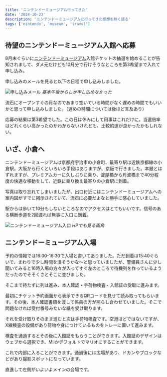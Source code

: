 ```yaml
---
title: 'ニンテンドーミュージアム行ってきた'
date: '2024-10-23'
description: 'ニンテンドーミュージアムに行ってきた感想を熱く語る'
tags: ['nintendo', 'museum', 'travel']
---
```


## 待望のニンテンドーミュージアム入館へ応募

8月末ぐらいに[ニンテンドーミュージアム](https://museum.nintendo.com/index.html)入館チケットの抽選を始めることが告知されまして、ダメ元だけども10月分で行けそうなところを第3希望まで入れて申し込み。

申し込みのメールを見ると以下の日程で申し込みしました。

![申し込みメール](/nintendo-museum-ticket.png)
*基本午後からしか申し込めなかった*

流石にオープンすぐの月なのであまり空いている時間がなく遅めの時間でもいいかと思って申し込みしました。（遅めの時間については後ほど言及あり）

応募の結果は第3希望でした。この日は休みにして用事はこれだけに。当選倍率はどれくらい高かったのかわからないけれども、比較的運が良かったかもしれない。

## いざ、小倉へ

ニンテンドーミュージアムは京都府宇治市の小倉町、最寄り駅は近鉄京都線の小倉駅。大阪から行くといろいろ手段はありますが、京阪で行きました。本題とはずれますが、プレミアムカーに久しぶりに乗り、淀屋橋から丹波橋まで40分程度の快適な移動をして、近鉄に乗り換え最寄りの小倉駅に到着。

写真は取り忘れてしまいましたが、出口付近にはニンテンドーミュージアムへの案内図がすでに掲示されていて、流石に必要だよなと勝手に感心していました。

駅からは歩いて10分もしないところなのでアクセスはとてもいいです。信号のある横断歩道を2回渡れば無事に入口に到着。

![ニンテンドーミュージアム入口](/nintendo-museum-entrance.webp)
*HPでも見る画角*

## ニンテンドーミュージアム入場

予約の情報では16:00-16:30で入場と書いてありました。ただ到着は15:40ぐらいで、まわりで少し時間を潰そうかな～と思っていましたが、警備員さんに少し聞いてみると16時入場の方々が入ってすぐ左のところで待機列を作っているようだったのでそそくさとそこに並びました。

そこまで待たずに列は進み、本人確認・手荷物検査・入館証の受取に進みます。

最初にチケット予約画面から表示できるQRコードを見せて読み取ってもらいます。その後、本人確認書類を渡して係員の方が照らし合わせていました。そこで問題なければ受付番号みたいな紙を受け取ります。

それを受け取りそのまま進むと次は手荷物検査です。空港ほどではないですが、X線検査の設備があり荷物や身につけているものをトレーに置いて進みます。

検査を通過するとその後に入館証をもらうことができます。入館証のデザインはウェブから選択でき、Miiかデフォルトでマリオにすることができます。

これで内部に入ることができます。通過後には広場があり、ドカンやブロックなどがあり撮影スポットになっています。

直進して左側がいよいよメインの会場です。
